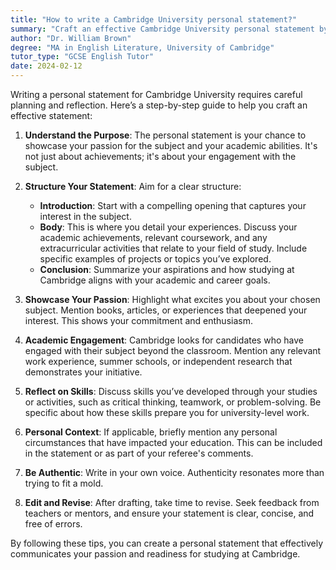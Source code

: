 ```yaml
---
title: "How to write a Cambridge University personal statement?"
summary: "Craft an effective Cambridge University personal statement by showcasing your passion, academic engagement, skills, and personal context with clear structure."
author: "Dr. William Brown"
degree: "MA in English Literature, University of Cambridge"
tutor_type: "GCSE English Tutor"
date: 2024-02-12
---
```


Writing a personal statement for Cambridge University requires careful planning and reflection. Here’s a step-by-step guide to help you craft an effective statement:

1. **Understand the Purpose**: The personal statement is your chance to showcase your passion for the subject and your academic abilities. It's not just about achievements; it's about your engagement with the subject.

2. **Structure Your Statement**: Aim for a clear structure:
   - **Introduction**: Start with a compelling opening that captures your interest in the subject. 
   - **Body**: This is where you detail your experiences. Discuss your academic achievements, relevant coursework, and any extracurricular activities that relate to your field of study. Include specific examples of projects or topics you’ve explored.
   - **Conclusion**: Summarize your aspirations and how studying at Cambridge aligns with your academic and career goals.

3. **Showcase Your Passion**: Highlight what excites you about your chosen subject. Mention books, articles, or experiences that deepened your interest. This shows your commitment and enthusiasm.

4. **Academic Engagement**: Cambridge looks for candidates who have engaged with their subject beyond the classroom. Mention any relevant work experience, summer schools, or independent research that demonstrates your initiative.

5. **Reflect on Skills**: Discuss skills you’ve developed through your studies or activities, such as critical thinking, teamwork, or problem-solving. Be specific about how these skills prepare you for university-level work.

6. **Personal Context**: If applicable, briefly mention any personal circumstances that have impacted your education. This can be included in the statement or as part of your referee's comments.

7. **Be Authentic**: Write in your own voice. Authenticity resonates more than trying to fit a mold.

8. **Edit and Revise**: After drafting, take time to revise. Seek feedback from teachers or mentors, and ensure your statement is clear, concise, and free of errors.

By following these tips, you can create a personal statement that effectively communicates your passion and readiness for studying at Cambridge.
    